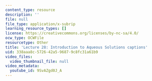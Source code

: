 ```yaml
---
content_type: resource
description: ''
file: null
file_type: application/x-subrip
learning_resource_types: []
license: https://creativecommons.org/licenses/by-nc-sa/4.0/
ocw_type: OCWFile
resourcetype: Other
title: 'Lecture 28: Introduction to Aqueous Solutions captions'
uid: 338aaa8c-5726-42a5-9687-9c8fc31a61b9
video_files:
  video_thumbnail_file: null
video_metadata:
  youtube_id: 9SvAZgd0J_A
---
```

